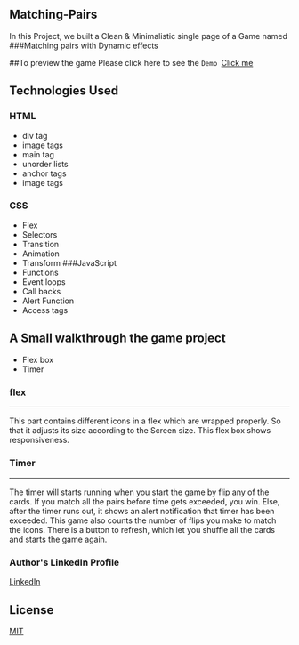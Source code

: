 ## Matching-Pairs
In this Project, we built a Clean & Minimalistic single page of a Game named ###Matching pairs with Dynamic effects

##To preview the game
 Please click here to see the ``Demo ``[Click me](https://peaceful-tulumba-e54877.netlify.app/)


## Technologies Used
### HTML
 - div tag
 - image tags
 - main tag
 - unorder lists
 - anchor tags
 - image tags
### CSS
 - Flex
 - Selectors
 - Transition
 - Animation
 - Transform
 ###JavaScript
 - Functions
 - Event loops
 - Call backs 
 - Alert Function
 - Access tags
 

## A Small walkthrough the game project
- Flex box
- Timer


### flex <hr>
This part contains different icons in a flex which are wrapped properly. So that it adjusts its size according to the Screen size. This flex box shows responsiveness.

### Timer <hr>
The timer will starts running when you start the game by flip any of the cards. If you match all the pairs before time gets exceeded, you win. Else, after the timer runs out, it shows an alert notification that timer has been exceeded. This game also counts the number of flips you make to match the icons. There is a button to refresh, which let you shuffle all the cards and starts the game again.


### Author's LinkedIn Profile
[LinkedIn](https://www.linkedin.com/in/krishnavamsi-paduchuri-839347170/)

## License
[MIT](https://choosealicense.com/licenses/mit/)


